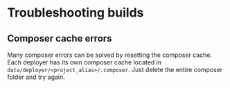 # Troubleshooting builds

## Composer cache errors

Many composer errors can be solved by resetting the composer cache. Each deployer has its own composer cache located in `data/deployer/<project_alias>/.composer`. Just delete the entire composer folder and try again.